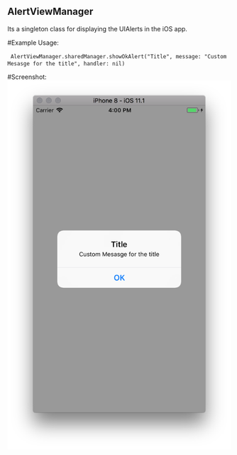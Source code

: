 ## AlertViewManager
Its a singleton class for displaying the UIAlerts in the iOS app.

#Example Usage: 

     AlertViewManager.sharedManager.showOkAlert("Title", message: "Custom Mesasge for the title", handler: nil)
     
     
#Screenshot:
       ![alt text](https://github.com/ApparaoMulpuri/AlertViewManager/blob/master/Screenshots/Screen%20Shot%202017-12-11%20at%204.00.42%20PM.png)
